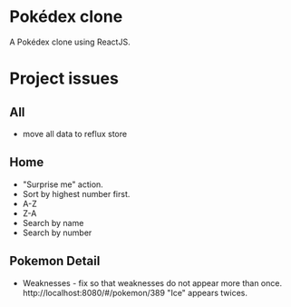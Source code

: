 # Pokédex clone
A Pokédex clone using ReactJS.

# Project issues
## All
* move all data to reflux store

## Home
* "Surprise me" action.
* Sort by highest number first.
* A-Z
* Z-A
* Search by name
* Search by number

## Pokemon Detail
* Weaknesses - fix so that weaknesses do not appear more than once. http://localhost:8080/#/pokemon/389  "Ice" appears twices.
